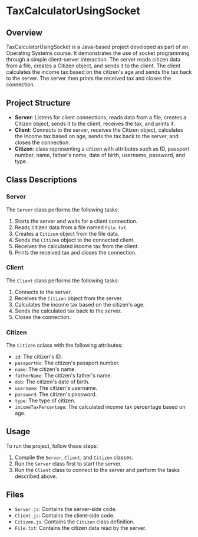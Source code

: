<h1>TaxCalculatorUsingSocket</h1>
<h2>Overview</h2>
<p>TaxCalculatorUsingSocket is a Java-based project developed as part of an Operating Systems course. It demonstrates the use of socket programming through a simple client-server 
interaction. The server reads citizen data from a file, creates a Citizen object, and sends it to the client. The client calculates the income tax based on the citizen's age and sends 
the tax back to the server. The server then prints the received tax and closes the connection.</p>

<h2>Project Structure</h2>
<ul>
  <li><strong>Server</strong>: Listens for client connections, reads data from a file, creates a Citizen object, sends it to the client, receives the tax, and prints it.</li>
  <li><strong>Client</strong>: Connects to the server, receives the Citizen object, calculates the income tax based on age, sends the tax back to the server, and closes the connection.</li>
  <li><strong>Citizen</strong>: class representing a citizen with attributes such as ID, passport number, name, father's name, date of birth, username, password, and type.</li>
</ul>

<h2>Class Descriptions</h2>
<h3>Server</h3>
<p>The <code>Server</code> class performs the following tasks:</p>
<ol>
  <li>Starts the server and waits for a client connection.</li>
  <li>Reads citizen data from a file named <code>File.txt</code>.</li>
  <li>Creates a <code>Citizen</code> object from the file data.</li>
  <li>Sends the <code>Citizen</code> object to the connected client.</li>
  <li>Receives the calculated income tax from the client.</li>
  <li>Prints the received tax and closes the connection.</li>
</ol>

<h3>Client</h3>
<p>The <code>Client</code> class performs the following tasks:</p>
<ol>
  <li>Connects to the server.</li>
  <li>Receives the <code>Citizen</code> object from the server.</li>
  <li>Calculates the income tax based on the citizen's age.</li>
  <li>Sends the calculated tax back to the server.</li>
  <li>Closes the connection.</li>
</ol>

<h3>Citizen</h3>
<p>The <code>Citizen</code> cclass with the following attributes:</p>
<ul>
  <li><code>id</code>: The citizen's ID.</li>
  <li><code>passportNo</code>: The citizen's passport number.</li>
  <li><code>name</code>: The citizen's name.</li>
  <li><code>fatherName</code>: The citizen's father's name.</li>
  <li><code>dob</code>: The citizen's date of birth.</li>
  <li><code>username</code>: The citizen's username.</li>
  <li><code>password</code>: The citizen's password.</li>
  <li><code>type</code>: The type of citizen.</li>
  <li><code>incomeTaxPercentage</code>: The calculated income tax percentage based on age.</li>
</ul>

<h2>Usage</h2>
<p>To run the project, follow these steps:</p>
<ol>
  <li>Compile the <code>Server</code>, <code>Client</code>, and <code>Citizen</code> classes.</li>
  <li>Run the <code>Server</code> class first to start the server.</li>
  <li>Run the <code>Client</code> class to connect to the server and perform the tasks described above.</li>
</ol>

<h2>Files</h2>
<ul>
  <li><code>Server.js</code>: Contains the server-side code.</li>
  <li><code>Client.js</code>: Contains the client-side code.</li>
  <li><code>Citizen.js</code>: Contains the <code>Citizen</code> class definition.</li>
  <li><code>File.txt</code>: Contains the citizen data read by the server.</li>
</ul>
